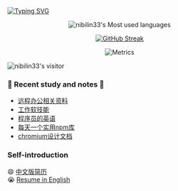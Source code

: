 [![Typing SVG](https://readme-typing-svg.herokuapp.com?color=%2336BCF7&lines=Hi✨✨here)](https://git.io/typing-svg) 

<div align=center>

![nibilin33's Most used languages](https://github-readme-stats.vercel.app/api/top-langs/?username=nibilin33&layout=compact&hide_border=true&langs_count=10)     

[![GitHub Streak](https://github-readme-streak-stats.herokuapp.com/?user=nibilin33)](https://git.io/streak-stats)   

![Metrics](https://metrics.lecoq.io/nibilin33?template=classic&base.header=0&isocalendar=1&isocalendar.duration=half-year&config.timezone=Africa%2FMogadishu)

</div>

![nibilin33's visitor](https://visitor-badge.glitch.me/badge?page_id=nibilin33)

### 🌱 Recent study and notes 🌱
- [远程办公相关资料](https://github.com/nibilin33/remote-work)  
- [工作软技能](https://nibilin33.github.io/frontend-blog/guide/softpower.html)   
- [程序员的英语](https://nibilin33.github.io/frontend-blog/guide/programmer-english.html)           
- [每天一个实用npm库](https://nibilin33.github.io/frontend-blog/guide/npm.html)         
- [chromium设计文档](https://github.com/nibilin33/Chromium-design)          

### Self-introduction
😄 [中文版简历](https://nibilin33.github.io/nibl-resume/)       
😭 [Resume in English](https://nibilin33.github.io/nibl-resume/#/en)   
<!--
**nibilin33/nibilin33** is a ✨ _special_ ✨ repository because its `README.md` (this file) appears on your GitHub profile.

Here are some ideas to get you started:

- 🔭 I’m currently working on ...
- 🌱 I’m currently learning ...
- 👯 I’m looking to collaborate on ...
- 🤔 I’m looking for help with ...
- 💬 Ask me about ...
- 📫 How to reach me: ...
- 😄 Pronouns: ...
- ⚡ Fun fact: ...
-->
